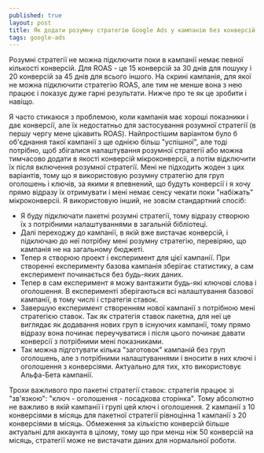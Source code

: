 ```yaml
---
published: true
layout: post
title: Як додати розумну стратегію Google Ads у кампанію без конверсій
tags: google-ads
---
```

Розумні стратегії не можна підключити поки в кампанії немає певної кількості конверсій. Для ROAS - це 15 конверсій за 30 днів для пошуку і 20 конверсій за 45 днів для всього іншого. На скрині кампанія, для якої не можна підключити стратегію ROAS, але тим не менше вона з нею працює і показує дуже гарні результати. Нижче про те як це зробити і навіщо.

Я часто стикаюся з проблемою, коли кампанія має хороші показники і дає конверсії, але їх недостатньо для застосування розумної стратегії (в першу чергу мене цікавить ROAS). Найпростішим варіантом було б об'єднання такої кампанії з ще однією більш "успішної", але тоді потрібно, щоб збігалися налаштування розумної стратегії або можна тимчасово додати в якості конверсій мікроконверсіі, а потім відключити їх після включення розумної стратегії. Мені не підходить жоден з цих варіантів, тому що я використовую розумну стратегію для груп оголошень і ключів, за якими я впевнений, що будуть конверсії і я хочу прямо відразу їх отримувати і мені немає сенсу чекати поки "набіжать" мікроконверсіі. Я використовую інший, не зовсім стандартний спосіб:
- Я буду підключати пакетні розумні стратегії, тому відразу створюю їх з потрібними налаштуваннями в загальній бібліотеці.
- Далі переходжу до кампанії, в якій вже вистачає конверсій, і підключаю до неї потрібну мені розумну стратегію, перевіряю, що кампанія не на загальному бюджеті.
- Тепер я створюю проект і експеримент для цієї кампанії. При створенні експерименту базова кампанія зберігає статистику, а сам експеримент починається без будь-яких даних.
- Тепер в сам експеримент я можу вантажити будь-які ключові слова і оголошення. В експерименті зберігаються всі налаштування базової кампанії, в тому числі і стратегія ставок.
- Завершую експеримент створенням нової кампанії з потрібною мені стратегією ставок. Так як стратегія ставок пакетна, для неї це виглядає як додавання нових груп в існуючих кампанії, тому прямо відразу вона починає переучуватися і після цього починає давати конверсії з потрібними мені показниками.
- Так можна підготувати кілька "заготовок" кампаній без груп оголошень, але з потрібними налаштуваннями і вносити в них ключі і оголошення з конверсіями. Актуально для тих, хто використовує Альфа-Бета кампанії.

Трохи важливого про пакетні стратегії ставок: стратегія працює зі "зв'язкою": "ключ - оголошення - посадкова сторінка". Тому абсолютно не важливо в якій кампанії і групі цей ключ і оголошення. 2 кампанії з 10 конверсіями в місяць для пакетної стратегії рівноцінна 1 кампанії з 20 конверсіями в місяць. Обмеження за кількістю конверсій більше актуальні для аккаунта в цілому, тому що при менш ніж 50 конверсій на місяць, стратегії може не вистачати даних для нормальної роботи.
